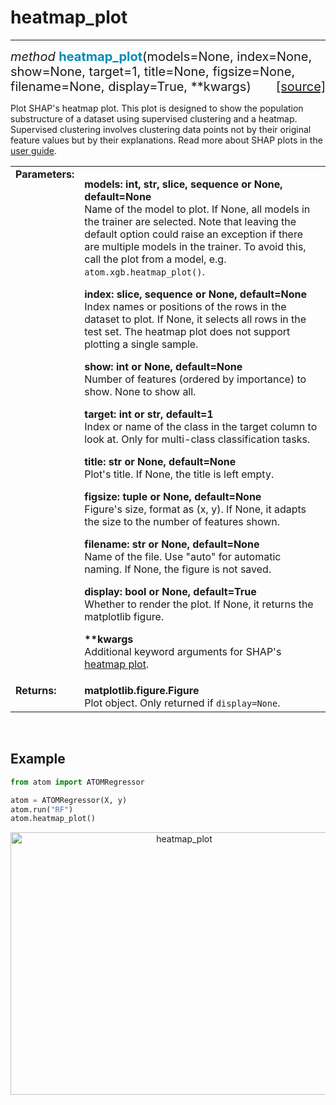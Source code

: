 # heatmap_plot
--------------

<div style="font-size:20px">
<em>method</em> <strong style="color:#008AB8">heatmap_plot</strong>(models=None,
index=None, show=None, target=1, title=None, figsize=None,
filename=None, display=True, **kwargs)
<span style="float:right">
<a href="https://github.com/tvdboom/ATOM/blob/master/atom/plots.py#L3564">[source]</a>
</span>
</div>

Plot SHAP's heatmap plot. This plot is designed to show the population
substructure of a dataset using supervised clustering and a heatmap.
Supervised clustering involves clustering data points not by their original
feature values but by their explanations. Read more about SHAP plots in the
[user guide](../../../user_guide/plots/#shap).

<table style="font-size:16px">
<tr>
<td width="20%" class="td_title" style="vertical-align:top"><strong>Parameters:</strong></td>
<td width="80%" class="td_params">
<p>
<strong>models: int, str, slice, sequence or None, default=None</strong><br>
Name of the model to plot. If None, all models in the trainer are
selected. Note that leaving the default option could raise an
exception if there are multiple models in the trainer. To avoid
this, call the plot from a model, e.g. <code>atom.xgb.heatmap_plot()</code>.
</p>
<p>
<strong>index: slice, sequence or None, default=None</strong><br>
Index names or positions of the rows in the dataset to plot.
If None, it selects all rows in the test set. The heatmap
plot does not support plotting a single sample.
</p>
<p>
<strong>show: int or None, default=None</strong><br>
Number of features (ordered by importance) to show. None to show all.
</p>
<p>
<strong>target: int or str, default=1</strong><br>
Index or name of the class in the target column to look at. Only for
multi-class classification tasks.
</p>
<p>
<strong>title: str or None, default=None</strong><br>
Plot's title. If None, the title is left empty.
</p>
<p>
<strong>figsize: tuple or None, default=None</strong><br>
Figure's size, format as (x, y). If None, it adapts the
size to the number of features shown.
</p>
<p>
<strong>filename: str or None, default=None</strong><br>
Name of the file. Use "auto" for automatic naming.
If None, the figure is not saved.
</p>
<p>
<strong>display: bool or None, default=True</strong><br>
Whether to render the plot. If None, it returns the matplotlib figure.
</p>
<p>
<strong>**kwargs</strong><br>
Additional keyword arguments for SHAP's <a href="https://shap.readthedocs.io/en/latest/generated/shap.plots.heatmap.html">heatmap plot</a>.
</p>
</td>
</tr>
<tr>
<td width="20%" class="td_title" style="vertical-align:top"><strong>Returns:</strong></td>
<td width="80%" class="td_params">
<strong>matplotlib.figure.Figure</strong><br>
Plot object. Only returned if <code>display=None</code>.
</td>
</tr>
</table>
<br />



## Example

```python
from atom import ATOMRegressor

atom = ATOMRegressor(X, y)
atom.run("RF")
atom.heatmap_plot()
```

<div align="center">
    <img src="../../../img/plots/heatmap_plot.png" alt="heatmap_plot" width="540" height="420"/>
</div>
